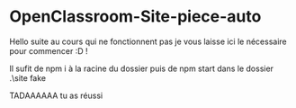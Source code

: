 # OpenClassroom-Site-piece-auto

Hello suite au cours qui ne fonctionnent pas je vous laisse ici le nécessaire pour commencer :D !

Il sufit de npm i à la racine du dossier puis de npm start dans le dossier .\site fake


TADAAAAAA tu as réussi
